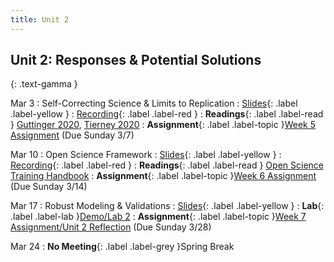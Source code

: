 ```yaml
---
title: Unit 2
---
```


## Unit 2: Responses & Potential Solutions 
{: .text-gamma }


Mar 3
: Self-Correcting Science & Limits to Replication
  : [Slides](https://docs.google.com/presentation/d/1Hj00MQXmEwdRPe3jR1SPxBycD65Frrg1f-ZoTTpXrps/edit?usp=sharing){: .label .label-yellow }
  : [Recording](https://www.youtube.com/watch?v=4JL9_qQmU90){: .label .label-red }
: **Readings**{: .label .label-read }
[Guttinger 2020](https://link.springer.com/article/10.1007/s13194-019-0269-1), 
[Tierney 2020](https://reader.elsevier.com/reader/sd/pii/S0749597820303678?token=F5918493C95E662ED6713F5B46C8CFD0B5682403FE9A9FCD26F834B2705CF4E000C45F38F372C9A9CB0F6F5FF588DBAE)
: **Assignment**{: .label .label-topic }[Week 5 Assignment](https://bcourses.berkeley.edu/courses/1502254/discussion_topics/6004391) (Due Sunday 3/7)


Mar 10
: Open Science Framework
  : [Slides](https://docs.google.com/presentation/d/1AQyn7Mk3oY27B3PULONZXVGYZSzaW4lNUww3EfG00WE/edit?usp=sharing){: .label .label-yellow }
  : [Recording](https://www.youtube.com/watch?v=A3F53w5gc6o){: .label .label-red }
: **Readings**{: .label .label-read }
[Open Science Training Handbook](https://open-science-training-handbook.gitbook.io/)
: **Assignment**{: .label .label-topic }[Week 6 Assignment](https://bcourses.berkeley.edu/courses/1502254/assignments/8254251) (Due Sunday 3/14)


Mar 17
: Robust Modeling & Validations
  : [Slides](https://docs.google.com/presentation/d/1WFdPgnqlHkB6HHDsXHgJuZkD2zWtjAp9X_f5jc0fYrw/edit?usp=sharing){: .label .label-yellow }
: **Lab**{: .label .label-lab }[Demo/Lab 2](https://datahub.berkeley.edu/hub/user-redirect/git-pull?repo=https%3A%2F%2Fgithub.com%2Fyuyang-zhong%2Fpsych198-files&urlpath=tree%2Fpsych198-files%2Flab2%2Flab2.ipynb&branch=master)
: **Assignment**{: .label .label-topic }[Week 7 Assignment/Unit 2 Reflection](https://bcourses.berkeley.edu/courses/1502254/assignments/8256410?module_item_id=16158616) (Due Sunday 3/28)


Mar 24
: **No Meeting**{: .label .label-grey }Spring Break
